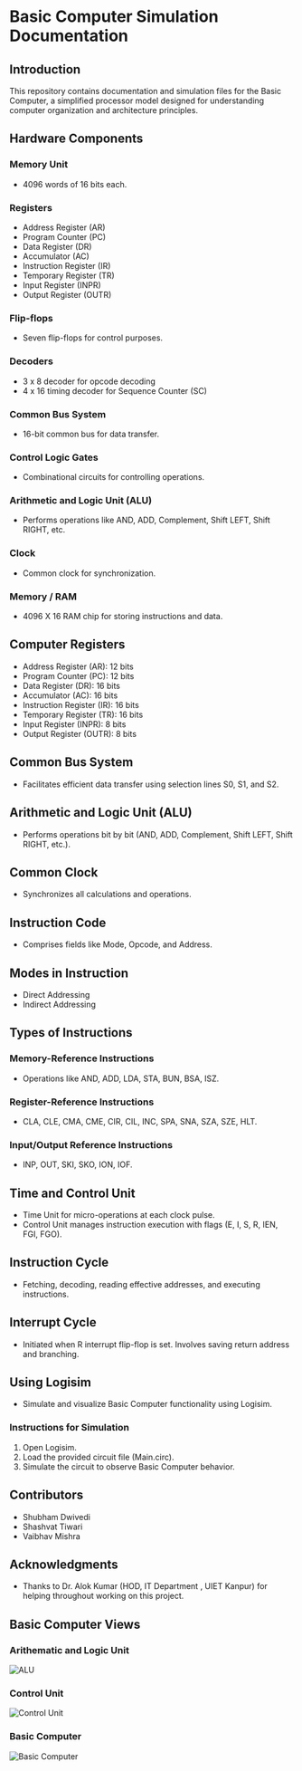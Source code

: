# Basic Computer Simulation Documentation

## Introduction

This repository contains documentation and simulation files for the Basic Computer, a simplified processor model designed for understanding computer organization and architecture principles.

## Hardware Components

### Memory Unit

- 4096 words of 16 bits each.

### Registers

- Address Register (AR)
- Program Counter (PC)
- Data Register (DR)
- Accumulator (AC)
- Instruction Register (IR)
- Temporary Register (TR)
- Input Register (INPR)
- Output Register (OUTR)

### Flip-flops

- Seven flip-flops for control purposes.

### Decoders

- 3 x 8 decoder for opcode decoding
- 4 x 16 timing decoder for Sequence Counter (SC)

### Common Bus System

- 16-bit common bus for data transfer.

### Control Logic Gates

- Combinational circuits for controlling operations.

### Arithmetic and Logic Unit (ALU)

- Performs operations like AND, ADD, Complement, Shift LEFT, Shift RIGHT, etc.

### Clock

- Common clock for synchronization.

### Memory / RAM

- 4096 X 16 RAM chip for storing instructions and data.

## Computer Registers

- Address Register (AR): 12 bits
- Program Counter (PC): 12 bits
- Data Register (DR): 16 bits
- Accumulator (AC): 16 bits
- Instruction Register (IR): 16 bits
- Temporary Register (TR): 16 bits
- Input Register (INPR): 8 bits
- Output Register (OUTR): 8 bits

## Common Bus System

- Facilitates efficient data transfer using selection lines S0, S1, and S2.

## Arithmetic and Logic Unit (ALU)

- Performs operations bit by bit (AND, ADD, Complement, Shift LEFT, Shift RIGHT, etc.).

## Common Clock

- Synchronizes all calculations and operations.

## Instruction Code

- Comprises fields like Mode, Opcode, and Address.

## Modes in Instruction

- Direct Addressing
- Indirect Addressing

## Types of Instructions

### Memory-Reference Instructions

- Operations like AND, ADD, LDA, STA, BUN, BSA, ISZ.

### Register-Reference Instructions

- CLA, CLE, CMA, CME, CIR, CIL, INC, SPA, SNA, SZA, SZE, HLT.

### Input/Output Reference Instructions

- INP, OUT, SKI, SKO, ION, IOF.

## Time and Control Unit

- Time Unit for micro-operations at each clock pulse.
- Control Unit manages instruction execution with flags (E, I, S, R, IEN, FGI, FGO).

## Instruction Cycle

- Fetching, decoding, reading effective addresses, and executing instructions.

## Interrupt Cycle

- Initiated when R interrupt flip-flop is set. Involves saving return address and branching.

## Using Logisim

- Simulate and visualize Basic Computer functionality using Logisim.

### Instructions for Simulation

1. Open Logisim.
2. Load the provided circuit file (Main.circ).
3. Simulate the circuit to observe Basic Computer behavior.

## Contributors

- Shubham Dwivedi
- Shashvat Tiwari
- Vaibhav Mishra

## Acknowledgments

- Thanks to Dr. Alok Kumar (HOD, IT Department , UIET Kanpur) for helping throughout working on this project.  

## Basic Computer Views

### Arithematic and Logic Unit

![ALU](ALU.jpg)

### Control Unit

![Control Unit](Control-Unit.jpg)

### Basic Computer

![Basic Computer](Main.jpg)
